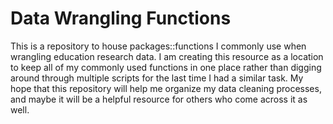 # Data Wrangling Functions

This is a repository to house packages::functions I commonly use when wrangling education research data. I am creating this resource as a location to keep all of my commonly used functions in one place rather than digging around through multiple scripts for the last time I had a similar task. My hope that this repository will help me organize my data cleaning processes, and maybe it will be a helpful resource for others who come across it as well.
